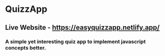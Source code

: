 # QuizzApp

## Live Website - https://easyquizzapp.netlify.app/

### A simple yet interesting quiz app to implement javascript concepts better.
